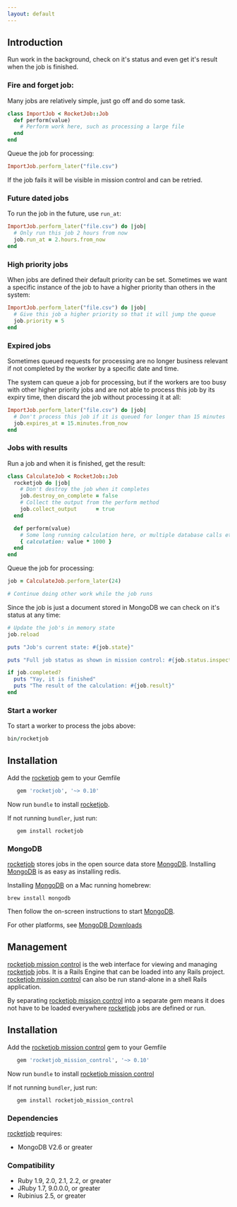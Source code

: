 ```yaml
---
layout: default
---
```


## Introduction

Run work in the background, check on it's status and even get it's result when
the job is finished.

### Fire and forget job:

Many jobs are relatively simple, just go off and do some task.

```ruby
class ImportJob < RocketJob::Job
  def perform(value)
    # Perform work here, such as processing a large file
  end
end
```

Queue the job for processing:

```ruby
ImportJob.perform_later("file.csv")
```

If the job fails it will be visible in mission control and can be retried.

### Future dated jobs

To run the job in the future, use `run_at`:

```ruby
ImportJob.perform_later("file.csv") do |job|
  # Only run this job 2 hours from now
  job.run_at = 2.hours.from_now
end
```

### High priority jobs

When jobs are defined their default priority can be set. Sometimes we want
a specific instance of the job to have a higher priority than others in the
system:

```ruby
ImportJob.perform_later("file.csv") do |job|
  # Give this job a higher priority so that it will jump the queue
  job.priority = 5
end
```

### Expired jobs

Sometimes queued requests for processing are no longer business relevant if not
completed by the worker by a specific date and time.

The system can queue a job for processing, but if the workers are too busy with
other higher priority jobs and are not able to process this job by its expiry
time, then discard the job without processing it at all:

```ruby
ImportJob.perform_later("file.csv") do |job|
  # Don't process this job if it is queued for longer than 15 minutes
  job.expires_at = 15.minutes.from_now
end
```

### Jobs with results

Run a job and when it is finished, get the result:

```ruby
class CalculateJob < RocketJob::Job
  rocketjob do |job|
    # Don't destroy the job when it completes
    job.destroy_on_complete = false
    # Collect the output from the perform method
    job.collect_output      = true
  end

  def perform(value)
    # Some long running calculation here, or multiple database calls etc.
    { calculation: value * 1000 }
  end
end
```

Queue the job for processing:

```ruby
job = CalculateJob.perform_later(24)

# Continue doing other work while the job runs
```

Since the job is just a document stored in MongoDB we can check on it's
status at any time:

```ruby
# Update the job's in memory state
job.reload

puts "Job's current state: #{job.state}"

puts "Full job status as shown in mission control: #{job.status.inspect}"

if job.completed?
  puts "Yay, it is finished"
  puts "The result of the calculation: #{job.result}"
end
```

### Start a worker

To start a worker to process the jobs above:

```ruby
bin/rocketjob
```

## Installation

Add the [rocketjob][0] gem to your Gemfile

```ruby
   gem 'rocketjob', '~> 0.10'
```

Now run `bundle` to install [rocketjob][0].

If not running `bundler`, just run:

```
   gem install rocketjob
```

### MongoDB

[rocketjob][0] stores jobs in the open source data store [MongoDB][3].
Installing [MongoDB][3] is as easy as installing redis.

Installing [MongoDB][3] on a Mac running homebrew:

```
brew install mongodb
```

Then follow the on-screen instructions to start [MongoDB][3].

For other platforms, see [MongoDB Downloads](https://www.mongodb.org/downloads)

## Management

[rocketjob mission control][1] is the web interface for viewing and managing [rocketjob][0] jobs.
It is a Rails Engine that can be loaded into any Rails project.
[rocketjob mission control][1] can also be run stand-alone in a shell Rails application.

By separating [rocketjob mission control][1] into a separate gem means it does not
have to be loaded everywhere [rocketjob][0] jobs are defined or run.

## Installation

Add the [rocketjob mission control][1] gem to your Gemfile

```ruby
   gem 'rocketjob_mission_control', '~> 0.10'
```

Now run `bundle` to install [rocketjob mission control][1]

If not running `bundler`, just run:

```
   gem install rocketjob_mission_control
```

### Dependencies

[rocketjob][0] requires:

* MongoDB V2.6 or greater

### Compatibility

 * Ruby 1.9, 2.0, 2.1, 2.2, or greater
 * JRuby 1.7, 9.0.0.0, or greater
 * Rubinius 2.5, or greater

[0]: http://rocketjob.io
[1]: https://github.com/rocketjob/rocketjob_mission_control
[2]: http://reidmorrison.github.io/semantic_logger
[3]: http://mongodb.org
